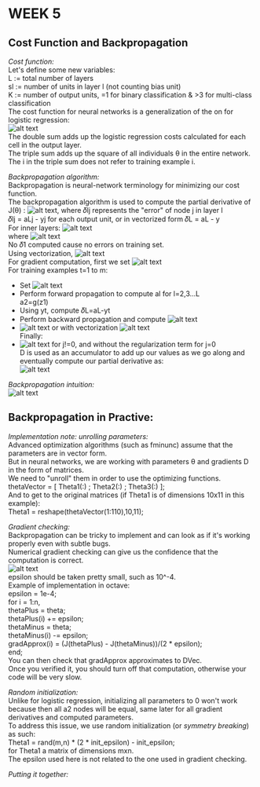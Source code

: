# **WEEK 5**

## **Cost Function and Backpropagation**  

*Cost function:*  
Let's define some new variables:  
L := total number of layers  
sl := number of units in layer l (not counting bias unit)  
K := number of output units, =1 for binary classification & >3 for multi-class classification  
The cost function for neural networks is a generalization of the on for logistic regression:  
![alt text](https://i.imgur.com/UH2WFoK.jpg)  
The double sum adds up the logistic regression costs calculated for each cell in the output layer.  
The triple sum adds up the square of all individuals θ in the entire network.  
The i in the triple sum does not refer to training example i.

*Backpropagation algorithm:*  
Backpropagation is neural-network terminology for minimizing our cost function.  
The backpropagation algorithm is used to compute the partial derivative of J(θ) : ![alt text](https://i.imgur.com/SeSWDXP.jpg), where 𝛿lj represents the "error" of node j in layer l  
𝛿lj = aLj - yj for each output unit, or in vectorized form 𝛿L = aL - y  
For inner layers: ![alt text](https://i.imgur.com/OHiBvzq.jpg)  
where ![alt text](https://i.imgur.com/7vvh7RE.jpg)  
No 𝛿1 computed cause no errors on training set.  
Using vectorization, ![alt text](https://i.imgur.com/Za7acMC.jpg)  
For gradient computation, first we set ![alt text](https://i.imgur.com/vteHPgQ.jpg)  
For training examples t=1 to m:  
- Set ![alt text](https://i.imgur.com/fYeqNrp.jpg)  
- Perform forward propagation to compute al for l=2,3...L  
a2=g(z1)  
- Using yt, compute 𝛿L=aL-yt
- Perform backward propagation and compute ![alt text](https://i.imgur.com/mMG6upu.jpg)  
- ![alt text](https://i.imgur.com/Gtdg4Bh.jpg) or with vectorization ![alt text](https://i.imgur.com/fyDU0jK.jpg)  
Finally:  
- ![alt text](https://i.imgur.com/pjDl9jQ.jpg) for j!=0, and without the regularization term for j=0  
D is used as an accumulator to add up our values as we go along and eventually compute our partial derivative as:  
![alt text](https://i.imgur.com/F7eQ8U3.jpg)

*Backpropagation intuition:*  
![alt text](https://i.imgur.com/8XZowjq.jpg)

## **Backpropagation in Practive:**

*Implementation note: unrolling parameters:*  
Advanced optimization algorithms (such as fminunc) assume that the parameters are in vector form.  
But in neural networks, we are working with parameters θ and gradients D in the form of matrices.  
We need to "unroll" them in order to use the optimizing functions.  
thetaVector = [ Theta1(:) ; Theta2(:) ; Theta3(:) ];  
And to get to the original matrices (if Theta1 is of dimensions 10x11 in this example):  
Theta1 = reshape(thetaVector(1:110),10,11);

*Gradient checking:*  
Backpropagation can be tricky to implement and can look as if it's working properly even with subtle bugs.  
Numerical gradient checking can give us the confidence that the computation is correct.  
![alt text](https://i.imgur.com/n1uwWXL.jpg)  
epsilon should be taken pretty small, such as 10^-4.  
Example of implementation in octave:  
epsilon = 1e-4;  
for i = 1:n,  
  thetaPlus = theta;  
  thetaPlus(i) += epsilon;  
  thetaMinus = theta;  
  thetaMinus(i) -= epsilon;  
  gradApprox(i) = (J(thetaPlus) - J(thetaMinus))/(2 * epsilon);  
end;  
You can then check that gradApprox approximates to DVec.  
Once you verified it, you should turn off that computation, otherwise your code will be very slow.

*Random initialization:*  
Unlike for logistic regression, initializing all parameters to 0 won't work because then all a2 nodes will be equal, same later for all gradient derivatives and computed parameters.  
To address this issue, we use random initialization (or *symmetry breaking*) as such:  
Theta1 = rand(m,n) * (2 * init_epsilon) - init_epsilon;  
for Theta1 a matrix of dimensions mxn.  
The epsilon used here is not related to the one used in gradient checking.  

*Putting it together:*  
